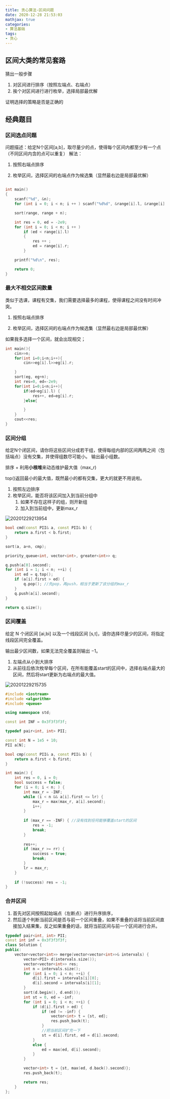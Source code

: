 ```yaml
---
title: 贪心算法-区间问题
date: 2020-12-28 21:53:03
mathjax: true
categories:
- 算法基础
tags: 
- 贪心
---
```


## 区间大类的常见套路

猜出一般步骤

1. 对区间进行排序（按照左端点、右端点）
2. 挨个对区间进行进行枚举，选择局部最优解

证明选择的策略是否是正确的

## 经典题目

### 区间选点问题

问题描述：给定N个区间[a,b]，取尽量少的点，使得每个区间内都至少有一个点（不同区间内含的点可以重复）
解法：

1. 按照右端点排序

2. 枚举区间，选择区间的右端点作为候选集（显然最右边是局部最优解）

```cpp

int main()
{
    scanf("%d", &n);
    for (int i = 0; i < n; i ++ ) scanf("%d%d", &range[i].l, &range[i].r);

    sort(range, range + n);

    int res = 0, ed = -2e9;
    for (int i = 0; i < n; i ++ )
        if (ed < range[i].l)
        {
            res ++ ;
            ed = range[i].r;
        }

    printf("%d\n", res);

    return 0;
}

```

### 最大不相交区间数量

类似于选课，课程有交集，我们需要选择最多的课程，使得课程之间没有时间冲突。

1. 按照右端点排序

2. 枚举区间，选择区间的右端点作为候选集（显然最右边是局部最优解）

如果我多选择一个区间，就会出现相交；

```cpp
int main(){
    cin>>n;
    for(int i=0;i<n;i++){
        cin>>eg[i].l>>eg[i].r;

    }
    sort(eg, eg+n);
    int res=0, ed=-2e9;
    for(int i=0;i<n;i++){
        if(ed<eg[i].l) {
            res++, ed=eg[i].r;
        }else{

        }
    }
    cout<<res;
}
```

### 区间分组

给定N个闭区间，请你将这些区间分成若干组，使得每组内部的区间两两之间（包括端点）没有交集，并使得组数尽可能小。 输出最小组数。

排序 + 利用**小根堆**来动态维护最大值（max_r)

top()返回最小的最大值，既然最小的都有交集，更大的就更不用说啦。

1. 按照左边排序
2. 枚举区间，能否将该区间加入到当前分组中
   1. 如果不存在这样子的组，则开新组
   2. 加入到当前组中，更新max_r

![20201229213954](http://cdn.b5mang.com/20201229213954.png)

```cpp
bool cmd(const PII& a, const PII& b) {
    return a.first < b.first;
}

sort(a, a+n, cmp);

priority_queue<int, vector<int>, greater<int>> q;

q.push(a[0].second);
for (int i = 1; i < n; ++i) {
    int ed = q.top();
    if (a[i].first > ed) {
        q.pop(); //先pop，再push，相当于更新了该分组的max_r
    }
    q.push(a[i].second);
}

return q.size();

```

### 区间覆盖

给定 N 个闭区间 [ai,bi] 以及一个线段区间 [s,t]，请你选择尽量少的区间，将指定线段区间完全覆盖。

输出最少区间数，如果无法完全覆盖则输出 −1。

1. 左端点从小到大排序
2. 从前往后依次枚举每个区间，在所有能覆盖start的区间中，选择右端点最大的区间，然后将start更新为右端点的最大值。

![20201229215735](http://cdn.b5mang.com/20201229215735.png)

```cpp
#include <iostream>
#include <algorithm>
#include <queue>

using namespace std;

const int INF = 0x3f3f3f3f;

typedef pair<int, int> PII;

const int N = 1e5 + 10;
PII a[N];

bool cmp(const PII& a, const PII& b) {
    return a.first < b.first;
}

int main() {
    int res = 0, i = 0;
    bool success = false;
    for (i = 0; i < n; ) {
        int max_r = -INF;
        while (i < n && a[i].first <= lr) {
            max_r = max(max_r, a[i].second);
            i++;
        }
        
        if (max_r == -INF) { //没有找到任何能够覆盖start的区间
            res = -1;
            break;
        }
        
        res++;
        if (max_r >= rr) {
            success = true;
            break;
        } 
        lr = max_r;
    }
    
    if (!success) res = -1;
}
```

### 合并区间

1. 首先对区间按照起始端点（左断点）进行升序排序，
2. 然后逐个判断当前区间是否与前一个区间重叠，如果不重叠的话将当前区间直接加入结果集，反之如果重叠的话，就将当前区间与前一个区间进行合并。

```cpp
typedef pair<int, int> PII;
const int inf = 0x3f3f3f3f;
class Solution {
public:
    vector<vector<int>> merge(vector<vector<int>>& intervals) {
        vector<PII> d(intervals.size());
        vector<vector<int>> res;
        int n = intervals.size();
        for (int i = 0; i < n; ++i) {
            d[i].first = intervals[i][0];
            d[i].second = intervals[i][1];
        }
        sort(d.begin(), d.end());
        int st = 0, ed = -inf;
        for (int i = 0; i < n; ++i) {
            if (d[i].first > ed) {
                if (ed != -inf) {
                    vector<int> t = {st, ed};
                    res.push_back(t);
                } 
                //把当前区间扩充一下
                st = d[i].first, ed = d[i].second;
            }
            else {
                ed = max(ed, d[i].second);
            }
        }

        vector<int> t = {st, max(ed, d.back().second)};
        res.push_back(t);

        return res;
    }
};
```

